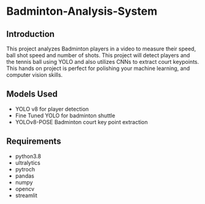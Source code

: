 # Badminton-Analysis-System

## Introduction
This project analyzes Badminton players in a video to measure their speed, ball shot speed and number of shots. This project will detect players and the tennis ball using YOLO and also utilizes CNNs to extract court keypoints. This hands on project is perfect for polishing your machine learning, and computer vision skills.

## Models Used
- YOLO v8 for player detection
- Fine Tuned YOLO for badminton shuttle
- YOLOv8-POSE Badminton court key point extraction

## Requirements
- python3.8
- ultralytics
- pytroch
- pandas
- numpy
- opencv
- streamlit
